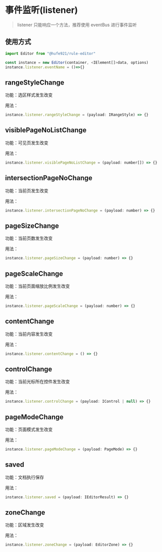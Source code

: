 # 事件监听(listener)

> listener 只能响应一个方法，推荐使用 eventBus 进行事件监听

## 使用方式

```javascript
import Editor from "@hufe921/rule-editor"

const instance = new Editor(container, <IElement[]>data, options)
instance.listener.eventName = ()=>{}
```

## rangeStyleChange

功能：选区样式发生改变

用法：

```javascript
instance.listener.rangeStyleChange = (payload: IRangeStyle) => {}
```

## visiblePageNoListChange

功能：可见页发生改变

用法：

```javascript
instance.listener.visiblePageNoListChange = (payload: number[]) => {}
```

## intersectionPageNoChange

功能：当前页发生改变

用法：

```javascript
instance.listener.intersectionPageNoChange = (payload: number) => {}
```

## pageSizeChange

功能：当前页数发生改变

用法：

```javascript
instance.listener.pageSizeChange = (payload: number) => {}
```

## pageScaleChange

功能：当前页面缩放比例发生改变

用法：

```javascript
instance.listener.pageScaleChange = (payload: number) => {}
```

## contentChange

功能：当前内容发生改变

用法：

```javascript
instance.listener.contentChange = () => {}
```

## controlChange

功能：当前光标所在控件发生改变

用法：

```javascript
instance.listener.controlChange = (payload: IControl | null) => {}
```

## pageModeChange

功能：页面模式发生改变

用法：

```javascript
instance.listener.pageModeChange = (payload: PageMode) => {}
```

## saved

功能：文档执行保存

用法：

```javascript
instance.listener.saved = (payload: IEditorResult) => {}
```

## zoneChange

功能：区域发生改变

用法：

```javascript
instance.listener.zoneChange = (payload: EditorZone) => {}
```
